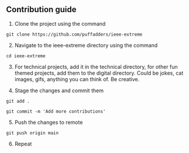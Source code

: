 ## Contribution guide

1. Clone the project using the command

```
git clone https://github.com/puffadders/ieee-extreme
```

2. Navigate to the ieee-extreme directory using the command

```
cd ieee-extreme
```

3. For technical projects, add it in the technical directory, for other fun themed projects, add them to the digital directory. Could be jokes,  cat images, gifs, anything you can think of. Be creative. 

4. Stage the changes and commit them 

```
git add .
```

```
git commit -m 'Add more contributions'
```

5. Push the changes to remote

```
git push origin main
```

6. Repeat

